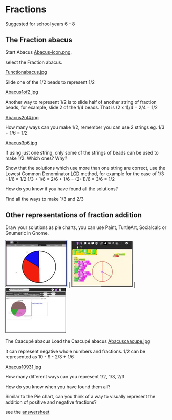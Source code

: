 # Fractions 
Suggested for school years 6 - 8


## The Fraction abacus
Start Abacus [Abacus-icon.png](), 


select the Fraction abacus.

[Functionabacus.jpg]()


Slide one of the 1/2 beads to represent 1/2

[Abacus1of2.jpg]()


Another way to represent 1/2 is to slide half of another string of fraction beads, for example, slide 2 of the 1/4 beads. That is (2 x 1)/4 = 2/4 = 1/2

[Abacus2of4.jpg]()


How many ways can you make 1/2, remember you can use 2 strings eg. 1/3 + 1/6 = 1/2

[Abacus3p6.jpg]()


If using just one string, only some of the strings of beads can be used to make 1/2. Which ones? Why? 


Show that the solutions which use more than one string are correct, use the Lowest Common Denominator [LCD](http://en.wikipedia.org/wiki/Lowest_common_denominator) method, for example for the case of 1/3 +1/6 = 1/2
 1/3 + 1/6 =
 2/6 + 1/6 =
 (2+1)/6 =
 3/6 =
 1/2

How do you know if you have found all the solutions? 


Find all the ways to make 1/3 and 2/3

## Other representations of fraction addition
Draw your solutions as pie charts, you can use Paint, TurtleArt, Socialcalc or Gnumeric in Gnome.

![1on2piedraw.jpg](img/1on2piedraw.jpg) |  ![Fractionpieturtle.jpg](img/Fractionpieturtle.jpg) |  ![Fractionpiesocialcalc.jpg](img/Fractionpiesocialcalc.jpg)

The Caacupé abacus
Load the Caacupé abacus [Abacuscaacupe.jpg]()

It can represent negative whole numbers and fractions. 1/2 can be represented as 10 - 9 - 2/3 + 1/6

[Abacus10931.jpg]()


How many different ways can you represent 1/2, 1/3, 2/3

How do you know when you have found them all?


Similar to the Pie chart, can you think of a way to visually represent the addition of positive and negative fractions?


see the [answersheet](https://wiki.sugarlabs.org/go/Activities/Abacus/Worksheet/Answersheet)



